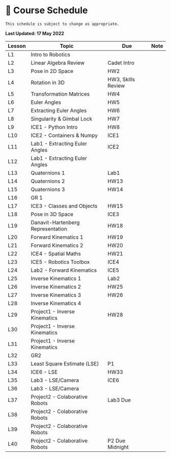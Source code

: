 # 📆 Course Schedule

```{note}
This schedule is subject to change as appropriate.
```
**Last Updated: 17 May 2022**

**Lesson**|  **Topic**                       | **Due**             | **Note**
----------|----------------------------------|---------------------|-----------
 L1       | Intro to Robotics                 |                    |           
 L2       | Linear Algebra Review             | Cadet Intro        |           
 L3       | Pose in 2D Space                  | HW2                |           
 L4       | Rotation in 3D                    | HW3, Skills Review |           
 L5       | Transformation Matrices           | HW4                |           
 L6       | Euler Angles                      | HW5                |           
 L7       | Extracting Euler Angles           | HW6                |           
 L8       | Singularity & Gimbal Lock         | HW7                |           
 L9       | ICE1 - Python Intro               | HW8                |           
 L10      | ICE2 - Containers & Numpy         | ICE1               |    
 L11      | Lab1 - Extracting Euler Angles    | ICE2               |    
 L12      | Lab1 - Extracting Euler Angles    |                    |    
 L13      | Quaternions 1                     | Lab1               |    
 L14      | Quaternions 2                     | HW13               |    
 L15      | Quaternions 3                     | HW14               |    
 L16      | GR 1                              |                    |    
 L17      | ICE3 - Classes and Objects        | HW15               |    
 L18      | Pose in 3D Space                  | ICE3               |    
 L19      | Danavit-Hartenberg Representation | HW18               |    
 L20      | Forward Kinematics 1              | HW19               |    
 L21      | Forward Kinematics 2              | HW20               |    
 L22      | ICE4 - Spatial Maths              | HW21               |    
 L23      | ICE5 - Robotics Toolbox           | ICE4               |    
 L24      | Lab2 - Forward Kinematics         | ICE5               |    
 L25      | Inverse Kinematics 1              | Lab2               |    
 L26      | Inverse Kinematics 2              | HW25               |    
 L27      | Inverse Kinematics 3              | HW26               |    
 L28      | Inverse Kinematics 4              |                    |    
 L29      | Project1 - Inverse Kinematics     | HW28               |   
 L30      | Project1 - Inverse Kinematics     |                    |
 L31      | Project1 - Inverse Kinematics     |                    |
 L32      | GR2                               |                    |
 L33      | Least Square Estimate (LSE)       | P1                 |
 L34      | ICE6 - LSE                        | HW33               |
 L35      | Lab3 - LSE/Camera                 | ICE6               |
 L36      | Lab3 - LSE/Camera                 |                    |
 L37      | Project2 - Colaborative Robots    | Lab3 Due           |
 L38      | Project2 - Colaborative Robots    |                    |
 L39      | Project2 - Colaborative Robots    |                    |
 L40      | Project2 - Colaborative Robots    | P2 Due Midnight    |
